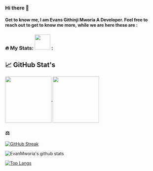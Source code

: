 ### Hi there 👋
#### Get to know me, I am Evans Githinji Mworia A Developer. Feel free to reach out to get to know me more, while we are here these are :
### :fire: My Stats: <img src="https://media.giphy.com/media/WUlplcMpOCEmTGBtBW/giphy.gif" width="50"> :
## 📈 GitHub Stat's

<a href="https://github.com/EvanMworia/EvanMworia">
<img align="center" src="https://github-readme-stats.vercel.app/api/top-langs/?username=EvanMworia&layout=compact&heigt=&theme=algolia" height="150px">
</a>
<a href="https://github.com/EvanMworia/EvanMworia">
<img align="center" src="https://github-readme-stats.vercel.app/api?username=EvanMworia&count_private=true&show_icons=true&theme=algolia" height="150px">
</a>

### ⚖️ 

[![GitHub Streak](http://github-readme-streak-stats.herokuapp.com?user=EvanMworia&theme=tokyonight&date_format=n%2Fj%5B%2FY%5D)](https://git.io/streak-stats)







 ![EvanMworia's github stats](https://github-readme-stats.vercel.app/api?username=EvanMworia&theme=midnight-purple&show_icons=true)

 [![Top Langs](https://github-readme-stats.vercel.app/api/top-langs/?username=EvanMworia&theme=midnight-purple&show_icons=true)](https://github.com/EvanMworia/github-readme-stats)

<!--
**EvanMworia/EvanMworia** is a ✨ _special_ ✨ repository because its `README.md` (this file) appears on your GitHub profile.

Here are some ideas to get you started:

- 🔭 I’m currently working on ...
- 🌱 I’m currently learning ...
- 👯 I’m looking to collaborate on ...
- 🤔 I’m looking for help with ...
- 💬 Ask me about ...
- 📫 How to reach me: ...
- 😄 Pronouns: ...
- ⚡ Fun fact: ...
-->
